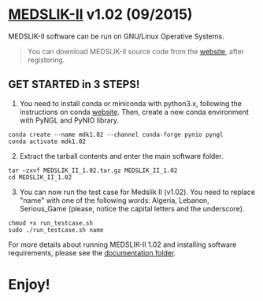 # [MEDSLIK-II](http://www.medslik-ii.org/index.html) v1.02 (09/2015)

MEDSLIK-II software can be run on GNU/Linux Operative Systems.
> You can download MEDSLIK-II source code from the [website](http://www.medslik-ii.org/users/login.php), after registering.

## GET STARTED in 3 STEPS!
1. You need to install conda or miniconda with python3.x, following the instructions on conda [website](https://docs.conda.io/projects/miniconda/en/latest/). Then, create a new conda environment with PyNGL and PyNIO library.
```
conda create --name mdk1.02 --channel conda-forge pynio pyngl
conda activate mdk1.02
```
2. Extract the tarball contents and enter the main software folder.
```
tar –zxvf MEDSLIK_II_1.02.tar.gz MEDSLIK_II_1.02
cd MEDSLIK_II_1.02
```
3. You can now run the test case for Medslik II (v1.02). You need to replace "name" with one of the following words: Algeria, Lebanon, Serious_Game (please, notice the capital letters and the underscore).
```
chmod +x run_testcase.sh
sudo ./run_testcase.sh name
```

For more details about running MEDSLIK-II 1.02 and installing software requirements, please see the [documentation folder](https://github.com/Igoratake/Medslik-II/tree/medslik_II_1_02/doc/).

# Enjoy!